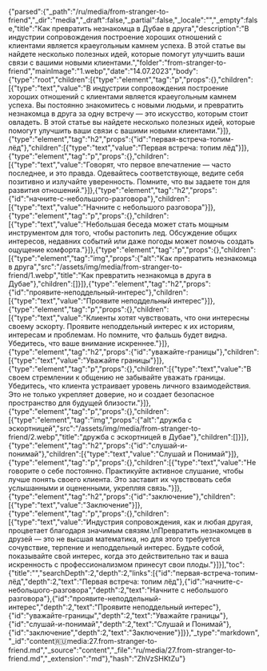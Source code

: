 {"parsed":{"_path":"/ru/media/from-stranger-to-friend","_dir":"media","_draft":false,"_partial":false,"_locale":"","_empty":false,"title":"Как превратить незнакомца в Дубае в друга","description":"В индустрии сопровождения построение хороших отношений с клиентами является краеугольным камнем успеха. В этой статье вы найдете несколько полезных идей, которые помогут улучшить ваши связи с вашими новыми клиентами.","folder":"from-stranger-to-friend","mainImage":"1.webp","date":"14.07.2023","body":{"type":"root","children":[{"type":"element","tag":"p","props":{},"children":[{"type":"text","value":"В индустрии сопровождения построение хороших отношений с клиентами является краеугольным камнем успеха. Вы постоянно знакомитесь с новыми людьми, и превратить незнакомца в друга за одну встречу  — это искусство, которым стоит овладеть. В этой статье вы найдете несколько полезных идей, которые помогут улучшить ваши связи с вашими новыми клиентами."}]},{"type":"element","tag":"h2","props":{"id":"первая-встреча-топим-лёд"},"children":[{"type":"text","value":"Первая встреча: топим лёд"}]},{"type":"element","tag":"p","props":{},"children":[{"type":"text","value":"Говорят, что первое впечатление — часто последнее, и это правда. Одевайтесь соответствующе, ведите себя позитивно и излучайте уверенность. Помните, что вы задаете тон для развития отношений."}]},{"type":"element","tag":"h2","props":{"id":"начните-с-небольшого-разговора"},"children":[{"type":"text","value":"Начните с небольшого разговора"}]},{"type":"element","tag":"p","props":{},"children":[{"type":"text","value":"Небольшая беседа может стать мощным инструментом для того, чтобы растопить лед. Обсуждение общих интересов, недавних событий или даже погоды может помочь создать ощущение комфорта."}]},{"type":"element","tag":"p","props":{},"children":[{"type":"element","tag":"img","props":{"alt":"Как превратить незнакомца в друга","src":"/assets/img/media/from-stranger-to-friend/1.webp","title":"Как превратить незнакомца в друга в Дубае"},"children":[]}]},{"type":"element","tag":"h2","props":{"id":"проявите-неподдельный-интерес"},"children":[{"type":"text","value":"Проявите неподдельный интерес"}]},{"type":"element","tag":"p","props":{},"children":[{"type":"text","value":"Клиенты хотят чувствовать, что они интересны своему эскорту. Проявите неподдельный интерес к их историям, интересам и проблемам. Но помните, что фальшь будет видна. Убедитесь, что ваше внимание искреннее."}]},{"type":"element","tag":"h2","props":{"id":"уважайте-границы"},"children":[{"type":"text","value":"Уважайте границы"}]},{"type":"element","tag":"p","props":{},"children":[{"type":"text","value":"В своем стремлении к общению не забывайте уважать границы. Убедитесь, что клиента устраивает уровень личного взаимодействия. Это не только укрепляет доверие, но и создает безопасное пространство для будущей близости."}]},{"type":"element","tag":"p","props":{},"children":[{"type":"element","tag":"img","props":{"alt":"дружба с эскортницей","src":"/assets/img/media/from-stranger-to-friend/2.webp","title":"дружба с эскортницей в Дубае"},"children":[]}]},{"type":"element","tag":"h2","props":{"id":"слушай-и-понимай"},"children":[{"type":"text","value":"Слушай и Понимай"}]},{"type":"element","tag":"p","props":{},"children":[{"type":"text","value":"Не говорите о себе постоянно. Практикуйте активное слушание, чтобы лучше понять своего клиента. Это заставит их чувствовать себя услышанными и оцененными, укрепляя связь."}]},{"type":"element","tag":"h2","props":{"id":"заключение"},"children":[{"type":"text","value":"Заключение"}]},{"type":"element","tag":"p","props":{},"children":[{"type":"text","value":"Индустрия сопровождения, как и любая другая, процветает благодаря значимым связям.\nПревратить незнакомцев в друзей — это не высшая математика, но для этого требуется сочувствие, терпение и неподдельный интерес. Будьте собой, показывайте свой интерес, когда это действительно так и ваша искренность с профессионализмом принесут свои плоды."}]}],"toc":{"title":"","searchDepth":2,"depth":2,"links":[{"id":"первая-встреча-топим-лёд","depth":2,"text":"Первая встреча: топим лёд"},{"id":"начните-с-небольшого-разговора","depth":2,"text":"Начните с небольшого разговора"},{"id":"проявите-неподдельный-интерес","depth":2,"text":"Проявите неподдельный интерес"},{"id":"уважайте-границы","depth":2,"text":"Уважайте границы"},{"id":"слушай-и-понимай","depth":2,"text":"Слушай и Понимай"},{"id":"заключение","depth":2,"text":"Заключение"}]}},"_type":"markdown","_id":"content:ru:media:27.from-stranger-to-friend.md","_source":"content","_file":"ru/media/27.from-stranger-to-friend.md","_extension":"md"},"hash":"ZhVzSHKtZu"}